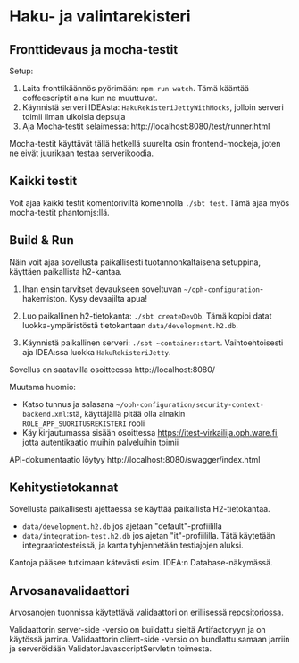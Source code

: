 # Haku- ja valintarekisteri #


## Fronttidevaus ja mocha-testit

Setup:

1. Laita fronttikäännös pyörimään: `npm run watch`. Tämä kääntää coffeescriptit aina kun ne muuttuvat.
2. Käynnistä serveri IDEAsta: `HakuRekisteriJettyWithMocks`, jolloin serveri toimii ilman ulkoisia depsuja
3. Aja Mocha-testit selaimessa: http://localhost:8080/test/runner.html

Mocha-testit käyttävät tällä hetkellä suurelta osin frontend-mockeja, joten ne eivät juurikaan testaa serverikoodia.

## Kaikki testit

Voit ajaa kaikki testit komentoriviltä komennolla `./sbt test`. Tämä ajaa myös mocha-testit phantomjs:llä.

## Build & Run ##

Näin voit ajaa sovellusta paikallisesti tuotannonkaltaisena setuppina, käyttäen paikallista h2-kantaa.

1. Ihan ensin tarvitset devaukseen soveltuvan `~/oph-configuration`-hakemiston. Kysy devaajilta apua!

2. Luo paikallinen h2-tietokanta: `./sbt createDevDb`. Tämä kopioi datat luokka-ympäristöstä tietokantaan `data/development.h2.db`.

3. Käynnistä paikallinen serveri: `./sbt ~container:start`. Vaihtoehtoisesti aja IDEA:ssa luokka `HakuRekisteriJetty`.

Sovellus on saatavilla osoitteessa http://localhost:8080/

Muutama huomio:

- Katso tunnus ja salasana `~/oph-configuration/security-context-backend.xml`:stä, käyttäjällä pitää olla ainakin `ROLE_APP_SUORITUSREKISTERI` rooli
- Käy kirjautumassa sisään osoittessa https://itest-virkailija.oph.ware.fi, jotta autentikaatio muihin palveluihin toimii

API-dokumentaatio löytyy http://localhost:8080/swagger/index.html

## Kehitystietokannat

Sovellusta paikallisesti ajettaessa se käyttää paikallista H2-tietokantaa.

- `data/development.h2.db` jos ajetaan "default"-profiililla
- `data/integration-test.h2.db` jos ajetan "it"-profiililla. Tätä käytetään integraatiotesteissä, ja kanta tyhjennetään testiajojen aluksi.

Kantoja pääsee tutkimaan kätevästi esim. IDEA:n Database-näkymässä. 

## Arvosanavalidaattori

Arvosanojen tuonnissa käytettävä validaattori on erillisessä [repositoriossa](https://github.com/Opetushallitus/validaattori).

Validaattorin server-side -versio on buildattu sieltä Artifactoryyn ja on käytössä jarrina. Validaattorin client-side -versio on bundlattu samaan jarriin ja serveröidään ValidatorJavasccriptServletin toimesta.
